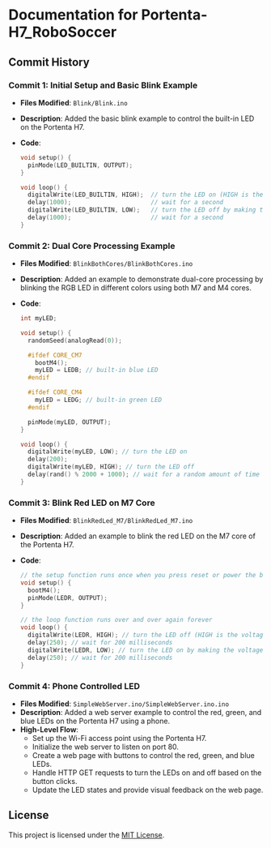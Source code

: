 # Documentation for Portenta-H7_RoboSoccer

## Commit History

### Commit 1: Initial Setup and Basic Blink Example

- **Files Modified**: `Blink/Blink.ino`
- **Description**: Added the basic blink example to control the built-in LED on the Portenta H7.
- **Code**:

  ```cpp
  void setup() {
    pinMode(LED_BUILTIN, OUTPUT);
  }

  void loop() {
    digitalWrite(LED_BUILTIN, HIGH);  // turn the LED on (HIGH is the voltage level)
    delay(1000);                      // wait for a second
    digitalWrite(LED_BUILTIN, LOW);   // turn the LED off by making the voltage LOW
    delay(1000);                      // wait for a second
  }
  ```

### Commit 2: Dual Core Processing Example

- **Files Modified**: `BlinkBothCores/BlinkBothCores.ino`
- **Description**: Added an example to demonstrate dual-core processing by blinking the RGB LED in different colors using both M7 and M4 cores.
- **Code**:

  ```cpp
  int myLED;

  void setup() {
    randomSeed(analogRead(0));

    #ifdef CORE_CM7
      bootM4();
      myLED = LEDB; // built-in blue LED
    #endif

    #ifdef CORE_CM4
      myLED = LEDG; // built-in green LED
    #endif

    pinMode(myLED, OUTPUT);
  }

  void loop() {
    digitalWrite(myLED, LOW); // turn the LED on
    delay(200);
    digitalWrite(myLED, HIGH); // turn the LED off
    delay(rand() % 2000 + 1000); // wait for a random amount of time between 1 and 3 seconds.
  }
  ```

### Commit 3: Blink Red LED on M7 Core

- **Files Modified**: `BlinkRedLed_M7/BlinkRedLed_M7.ino`
- **Description**: Added an example to blink the red LED on the M7 core of the Portenta H7.
- **Code**:

  ```cpp
  // the setup function runs once when you press reset or power the board
  void setup() {
    bootM4();
    pinMode(LEDR, OUTPUT);
  }

  // the loop function runs over and over again forever
  void loop() {
    digitalWrite(LEDR, HIGH); // turn the LED off (HIGH is the voltage level)
    delay(250); // wait for 200 milliseconds
    digitalWrite(LEDR, LOW); // turn the LED on by making the voltage LOW
    delay(250); // wait for 200 milliseconds
  }
  ```

### Commit 4: Phone Controlled LED
- **Files Modified**: `SimpleWebServer.ino/SimpleWebServer.ino.ino`
- **Description**: Added a web server example to control the red, green, and blue LEDs on the Portenta H7 using a phone.
- **High-Level Flow**:
  - Set up the Wi-Fi access point using the Portenta H7.
  - Initialize the web server to listen on port 80.
  - Create a web page with buttons to control the red, green, and blue LEDs.
  - Handle HTTP GET requests to turn the LEDs on and off based on the button clicks.
  - Update the LED states and provide visual feedback on the web page.


## License

This project is licensed under the [MIT License](LICENSE).
